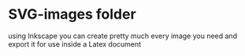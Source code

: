 # SVG-images folder

using Inkscape you can create pretty much every image you need and export it for use inside a Latex document